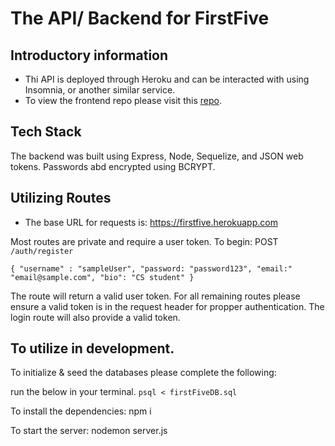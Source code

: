 # The API/ Backend for FirstFive

## Introductory information 

- Thi API is deployed through Heroku and can be interacted with using Insomnia, or another similar service.
-  To view the frontend repo please visit this [repo](https://github.com/Maria-Fox/FirstFive-Frontend).

## Tech Stack

The backend was built using Express, Node, Sequelize, and JSON web tokens. Passwords abd encrypted using BCRYPT.

## Utilizing Routes

- The base URL for requests is: https://firstfive.herokuapp.com

Most routes are private and require a user token. To begin:
POST `/auth/register`

` {
  "username" : "sampleUser",
  "password: "password123",
  "email:" "email@sample.com",
  "bio": "CS student"
}
`

The route will return a valid user token. For all remaining routes please ensure a valid token is in the request header for propper authentication. The login route will also provide a valid token.

## To utilize in development.

To initialize & seed the databases please complete the following:

run the below in your terminal.
```psql < firstFiveDB.sql```

To install the dependencies:
npm i 

To start the server:
nodemon server.js 


